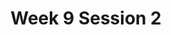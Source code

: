 ---
title: Week 9 Session 2
published_at: 2024-05-17
snippet: An example of a blog post.
disable_html_sanitization: true
allow_math: true
---